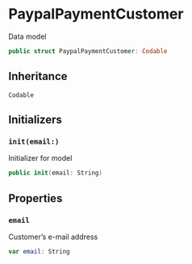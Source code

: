 # PaypalPaymentCustomer

Data model

``` swift
public struct PaypalPaymentCustomer: Codable
```

## Inheritance

`Codable`

## Initializers

### `init(email:)`

Initializer for model

``` swift
public init(email: String)
```

## Properties

### `email`

Customer’s e-mail address

``` swift
var email: String
```
